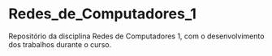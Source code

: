 # Redes_de_Computadores_1
Repositório da disciplina Redes de Computadores 1, com o desenvolvimento dos trabalhos durante o curso.
